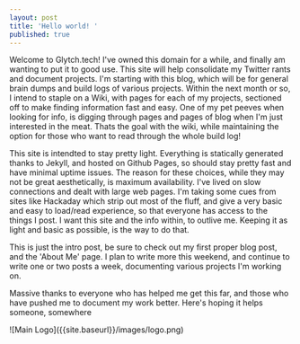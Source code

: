 ```yaml
---
layout: post
title: 'Hello world! '
published: true
---
```

<p> Welcome to Glytch.tech! I've owned this domain for a while, and finally am wanting to put it to good use. This site will help consolidate my Twitter rants and document projects. I'm starting with this blog, which will be for general brain dumps and build logs of various projects. Within the next month or so, I intend to staple on a Wiki, with pages for each of my projects, sectioned off to make finding information fast and easy. One of my pet peeves when looking for info, is digging through pages and pages of blog when I'm just interested in the meat. Thats the goal with the wiki, while maintaining the option for those who want to read through the whole build log! </p>
<p> This site is intendted to stay pretty light. Everything is statically generated thanks to Jekyll, and hosted on Github Pages, so should stay pretty fast and have minimal uptime issues. The reason for these choices, while they may not be great aesthetically, is maximum availability. I've lived on slow connections and dealt with large web pages. I'm taking some cues from sites like Hackaday which strip out most of the fluff, and give a very basic and easy to load/read experience, so that everyone has access to the things I post. 
I want this site and the info within, to outlive me. Keeping it as light and basic as possible, is the way to do that. </p>
<p> This is just the intro post, be sure to check out my first proper blog post, and the 'About Me' page. I plan to write more this weekend, and continue to write one or two posts a week, documenting various projects I'm working on. </p> 
<p> Massive thanks to everyone who has helped me get this far, and those who have pushed me to document my work better. Here's hoping it helps someone, somewhere </p> 
![Main Logo]({{site.baseurl}}/images/logo.png)
